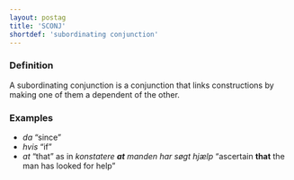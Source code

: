 ```yaml
---
layout: postag
title: 'SCONJ'
shortdef: 'subordinating conjunction'
---
```

### Definition

A subordinating conjunction is a conjunction that links constructions by making one of them a dependent of the other.

### Examples

- _da_ “since”
- _hvis_ “if”
- _at_ “that” as in _konstatere <b>at</b> manden har søgt hjælp_ “ascertain <b>that</b> the man has looked for help”
<!-- Interlanguage links updated St lis 3 20:58:14 CET 2021 -->
